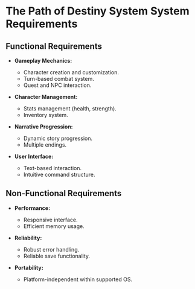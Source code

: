 # The Path of Destiny System System Requirements

## Functional Requirements

- **Gameplay Mechanics:**
  - Character creation and customization.
  - Turn-based combat system.
  - Quest and NPC interaction.
  
- **Character Management:**
  - Stats management (health, strength).
  - Inventory system.

- **Narrative Progression:**
  - Dynamic story progression.
  - Multiple endings.

- **User Interface:**
  - Text-based interaction.
  - Intuitive command structure.

## Non-Functional Requirements

- **Performance:**
  - Responsive interface.
  - Efficient memory usage.

- **Reliability:**
  - Robust error handling.
  - Reliable save functionality.

- **Portability:**
  - Platform-independent within supported OS.

